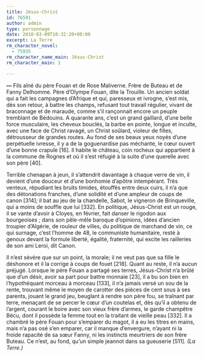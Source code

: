```yaml
---
title: Jésus-Christ
id: 76591
author: admin
type: personnage
date: 2010-03-09T10:32:20+00:00
excerpt: La Terre
rm_character_novel:
  - 75935
rm_character_name_main: Jésus-Christ
rm_character_main: 1

---
```

**—** Fils aîné du père Fouan et de Rose Maliverne. Frère de Buteau et de Fanny Delhomme. Père d&rsquo;Olympe Fouan, dite la Trouille. Un ancien soldat qui a fait les campagnes d&rsquo;Afrique et qui, paresseux et ivrogne, s&rsquo;est mis, dès son retour, à battre les champs, refusant tout travail régulier, vivant de braconnage et de maraude, comme s&rsquo;il rançonnait encore un peuple tremblant de Bédouins. A quarante ans, c&rsquo;est un grand gaillard, d&rsquo;une belle force musculaire, les cheveux bouclés, la barbe en pointe, longue et inculte, avec une face de Christ ravagé, un Christ soûlard, violeur de filles, détrousseur de grandes routes. Au fond de ses beaux yeux noyés d&rsquo;une perpétuelle ivresse, il y a de la goguenardise pas méchante, le cœur ouvert d&rsquo;une bonne crapule [16]. Il habite le château, coin rocheux qui appartient à la commune de Rognes et où il s&rsquo;est réfugié à la suite d&rsquo;une querelle avec son père [40].

Terrible chenapan à jeun, il s&rsquo;attendrit davantage à chaque verre de vin, il devient d&rsquo;une douceur et d&rsquo;une bonhomie d&rsquo;apôtre intempérant. Très venteux, répudiant les bruits timides, étouffés entre deux cuirs, il n&rsquo;a que des détonations franches, d&rsquo;une solidité et d&rsquo;une ampleur de coups de canon [314]; il bat au jeu de la chandelle, Sabot, le vigneron de Brinqueville, qui a moins de souffle que lui [332]. En politique, Jésus-Christ est un rouge, il se vante d&rsquo;avoir à Cloyes, en février, fait danser le rigodon aux bourgeoises ; dans son pêle-mêle baroque d&rsquo;opinions, idées d&rsquo;ancien troupier d&rsquo;Algérie, de rouleur de villes, du politique de marchand de vin, ce qui surnage, c&rsquo;est l&rsquo;homme de 48, le communiste humanitaire, resté à genoux devant la formule liberté, égalité, fraternité, qui excite les railleries de son ami Leroi, dit Canon.

Il n&rsquo;est sévère que sur un point, la morale; il ne veut pas que sa fille le déshonore et il la corrige à coups de fouet [218]. Quant au reste, il n&rsquo;a aucun préjugé. Lorsque le père Fouan a partagé ses terres, Jésus-Christ n&rsquo;a brûlé que d&rsquo;un désir, avoir sa part pour battre monnaie [23], il a bu son bien en l&rsquo;hypothéquant morceau à morceau [133], il n&rsquo;a jamais versé un sou de la rente, trouvant même le moyen de carotter des pièces de cent sous à ses parents, jouant le grand jeu, beuglant à rendre son père fou, se traînant par terre, menaçant de se percer le cœur d&rsquo;un coutelas et, dès qu&rsquo;il a obtenu de l&rsquo;argent, courant le boire avec son vieux frère d&rsquo;armes, le garde champêtre Bécu, dont il possède la femme tout en la traitant de vieille peau [332]. Il a chambré le père Fouan pour s&rsquo;emparer du magot, il a eu les titres en mains, mais n&rsquo;a pas osé s&rsquo;en emparer, car il manque d&rsquo;envergure, n&rsquo;ayant ni la froide rapacité de sa sœur Fanny, ni les instincts meurtriers de son frère Buteau. Ce n&rsquo;est, au fond, qu&rsquo;un simple jeannot dans sa gueuserie [511]. _(La Terre.)_